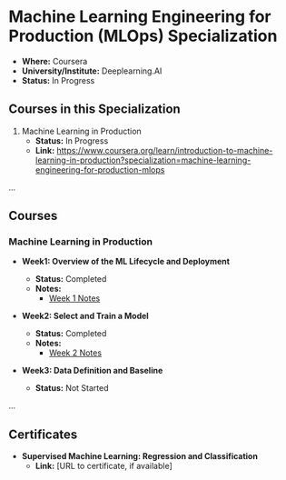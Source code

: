 # Machine Learning Engineering for Production (MLOps) Specialization

- **Where:** Coursera
- **University/Institute:** Deeplearning.AI
- **Status:** In Progress

## Courses in this Specialization

1. Machine Learning in Production
   - **Status:** In Progress
   - **Link:** <https://www.coursera.org/learn/introduction-to-machine-learning-in-production?specialization=machine-learning-engineering-for-production-mlops>

...

## Courses

### Machine Learning in Production

- **Week1: Overview of the ML Lifecycle and Deployment**
  - **Status:** Completed
  - **Notes:**
      - [Week 1 Notes](https://github.com/edaaydinea/MLOps/blob/main/L1/W1/LectureNotes.md)

- **Week2: Select and Train a Model**
  - **Status:** Completed
  - **Notes:**
      - [Week 2 Notes](https://github.com/edaaydinea/MLOps/blob/main/L1/W2/LectureNote.md)

- **Week3: Data Definition and Baseline**
  - **Status:** Not Started

...

## Certificates

- **Supervised Machine Learning: Regression and Classification**
  - **Link:** [URL to certificate, if available]
